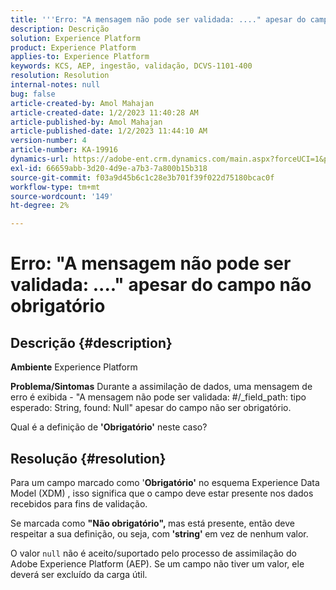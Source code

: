 ```yaml
---
title: '''Erro: "A mensagem não pode ser validada: ...." apesar do campo não obrigatório"'
description: Descrição
solution: Experience Platform
product: Experience Platform
applies-to: Experience Platform
keywords: KCS, AEP, ingestão, validação, DCVS-1101-400
resolution: Resolution
internal-notes: null
bug: false
article-created-by: Amol Mahajan
article-created-date: 1/2/2023 11:40:28 AM
article-published-by: Amol Mahajan
article-published-date: 1/2/2023 11:44:10 AM
version-number: 4
article-number: KA-19916
dynamics-url: https://adobe-ent.crm.dynamics.com/main.aspx?forceUCI=1&pagetype=entityrecord&etn=knowledgearticle&id=bea9f53d-928a-ed11-81ac-6045bd006ce9
exl-id: 66659abb-3d20-4d9e-a7b3-7a800b15b318
source-git-commit: f03a9d45b6c1c28e3b701f39f022d75180bcac0f
workflow-type: tm+mt
source-wordcount: '149'
ht-degree: 2%

---
```


# Erro: &quot;A mensagem não pode ser validada: ....&quot; apesar do campo não obrigatório

## Descrição {#description}

<b>Ambiente</b>
Experience Platform


<b>Problema/Sintomas</b>
Durante a assimilação de dados, uma mensagem de erro é exibida - &quot;A mensagem não pode ser validada: #/_field_path: tipo esperado: String, found: Null&quot; apesar do campo não ser obrigatório.

Qual é a definição de <b>&#39;Obrigatório&#39;</b> neste caso?


## Resolução {#resolution}


Para um campo marcado como &#39;<b>Obrigatório&#39;</b> no esquema Experience Data Model (XDM) , isso significa que o campo deve estar presente nos dados recebidos para fins de validação.

Se marcada como <b>&quot;Não obrigatório&quot;, </b>mas está presente, então deve respeitar a sua definição, ou seja, com<b> &#39;string&#39; </b>em vez de nenhum valor.



O valor `null` não é aceito/suportado pelo processo de assimilação do Adobe Experience Platform (AEP). Se um campo não tiver um valor, ele deverá ser excluído da carga útil.

